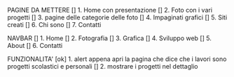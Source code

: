 PAGINE DA METTERE
[] 1. Home con presentazione
[] 2. Foto con i vari progetti
[] 3. pagine delle categorie delle foto
[] 4. Impaginati grafici
[] 5. Siti creati
[] 6. Chi sono
[] 7. Contatti


NAVBAR
[] 1. Home
[] 2. Fotografia
[] 3. Grafica
[] 4. Sviluppo web
[] 5. About
[] 6. Contatti



FUNZIONALITA'
[ok] 1. alert appena apri la pagina che dice che i lavori sono progetti scolastici e personali
[] 2. mostrare i progetti nel dettaglio